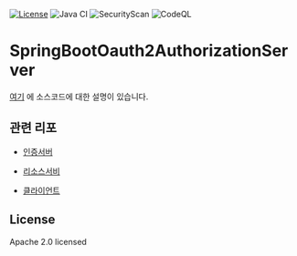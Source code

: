 [![License](https://img.shields.io/badge/License-Apache%20License%202.0-brightgreen.svg)][1]
![Java CI](https://github.com/andifalk/authorizationserver/workflows/Java%20CI/badge.svg)
![SecurityScan](https://github.com/andifalk/authorizationserver/workflows/SecurityScan/badge.svg?branch=master)
![CodeQL](https://github.com/andifalk/authorizationserver/workflows/CodeQL/badge.svg?branch=master)

# SpringBootOauth2AuthorizationServer

[여기](https://www.skyer9.pe.kr/wordpress/?p=2367) 에 소스코드에 대한 설명이 있습니다.

## 관련 리포

- [인증서버](https://github.com/skyer9/SpringBootOauth2AuthorizationServer)

- [리소스서비](https://github.com/skyer9/OAuth2ResourceServer)

- [클라이언트](https://github.com/skyer9/OAuth2ClientApplication)

## License

Apache 2.0 licensed

[1]:http://www.apache.org/licenses/LICENSE-2.0.txt
